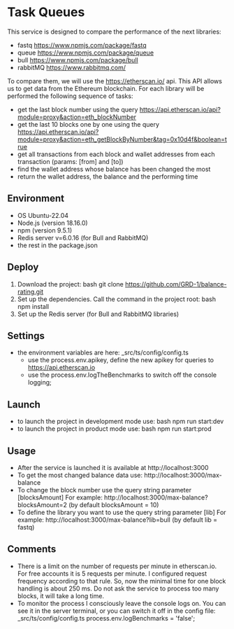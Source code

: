 # Task Queues
This service is designed to compare the performance of the next libraries:
* fastq https://www.npmjs.com/package/fastq
* queue https://www.npmjs.com/package/queue
* bull https://www.npmjs.com/package/bull
* rabbitMQ https://www.rabbitmq.com/

To compare them, we will use the https://etherscan.io/ api. This API allows us to get data from the Ethereum blockchain.
For each library will be performed the following sequence of tasks: 
* get the last block number using the query https://api.etherscan.io/api?module=proxy&action=eth_blockNumber
* get the last 10 blocks one by one using the query https://api.etherscan.io/api?module=proxy&action=eth_getBlockByNumber&tag=0x10d4f&boolean=true
* get all transactions from each block and wallet addresses from each transaction (params: [from] and [to])
* find the wallet address whose balance has been changed the most
* return the wallet address, the balance and the performing time  

## Environment

- OS Ubuntu-22.04
- Node.js (version 18.16.0)
- npm (version 9.5.1)
- Redis server v=6.0.16 (for Bull and RabbitMQ)
- the rest in the package.json

## Deploy

1. Download the project: bash git clone https://github.com/GRD-1/balance-rating.git
2. Set up the dependencies. Call the command in the project root: bash npm install
3. Set up the Redis server (for Bull and RabbitMQ libraries)

## Settings

* the environment variables are here: _src/ts/config/config.ts
  * use the process.env.apikey, define the new apikey for queries to https://api.etherscan.io
  * use the process.env.logTheBenchmarks to switch off the console logging;

## Launch 

* to launch the project in development mode use: bash npm run start:dev
* to launch the project in product mode use: bash npm run start:prod

## Usage

* After the service is launched it is available at http://localhost:3000
* To get the most changed balance data use: http://localhost:3000/max-balance
* To change the block number use the query string parameter [blocksAmount]
  For example: http://localhost:3000/max-balance?blocksAmount=2 (by default blocksAmount = 10)
* To define the library you want to use the query string parameter [lib]
  For example: http://localhost:3000/max-balance?lib=bull (by default lib = fastq)

## Comments

* There is a limit on the number of requests per minute in etherscan.io. For free accounts it is 5 requests per minute. 
I configured request frequency according to that rule. So, now the minimal time for one block handling is about 250 ms. 
Do not ask the service to process too many blocks, it will take a long time. 
* To monitor the process I consciously leave the console logs on. You can see it in the server terminal, 
or you can switch it off in the config file: _src/ts/config/config.ts   process.env.logBenchmarks = 'false';   
